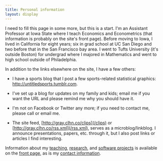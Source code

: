 ```yaml
---
title: Personal information
layout: display
---
```


I need to fill this page in some more, but this is a start.  I'm an
Assistant Professor at Iowa State where I teach Economics and
Econometrics (that information is probably on the site's front page).
Before moving to Iowa, I lived in California for eight years; six in
grad school at UC San Diego and two before that in the San Francisco
bay area.  I went to Tufts University (it's outside Boston) for
undergrad where I majored in Mathematics and went to high school
outside of Philadelphia.

In addition to the links elsewhere on the site, I have a few others:

* I have a sports blog that I post a few sports-related statistical graphics:
  <http://untitledsports.tumblr.com>. 

* I've set up a blog for updates on my family and kids; email me if
  you want the URL and please remind me why you should have it.

* I'm not on Facebook or Twitter any more; if you need to contact me,
  please call or email me.

* The site feed, [http://gray.clhn.co/clips](/clips) or
  [http://gray.clhn.co/rss.xml](/rss.xml), serves as a
  microblog/linkblog.  I announce presentations, papers, etc. through
  it, but I also post links or articles I find interesting.

Information about my [teaching](/index.html#Teaching),
[research](/index.html#Research), and [software
projects](/index.html#Software) is available on the [front
page](/index.html), as is my [contact
information](/index.html#Information).